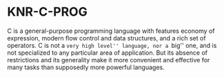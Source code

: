 KNR-C-PROG
===========
C is a general-purpose programming language with features economy of expression, modern flow control and data structures, and a rich set of operators. C is not a ``very high level'' language, nor a ``big'' one, and is not specialized to any particular area of application. But its
absence of restrictions and its generality make it more convenient and effective for many tasks than supposedly more powerful languages.


